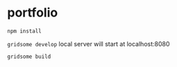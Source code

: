 # portfolio

`npm install`

`gridsome develop`
local server will start at localhost:8080

`gridsome build`
